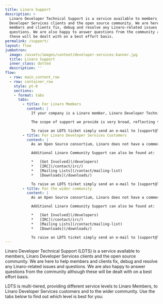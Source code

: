 ```yaml
---
title: Linaro Support
description: >
  Linaro Developer Technical Support is a service available to members, Linaro
  Developer Services clients and the open source community. We are here to help
  members and clients fix, debug and resolve any Linaro-related issues and
  questions. We are also happy to answer questions from the community although
  these will be dealt with on a best effort basis.
permalink: /support/
layout: flow
jumbotron:
  image: /assets/images/content/developer-services-banner.jpg
  title: Linaro Support
  inner_class: dotted
  description: ''
flow:
  - row: main_content_row
  - row: container_row
    style: pt-0
    sections:
    - format: tabs
      tabs:
        - title: For Linaro Members
          content: |
            If your company is a Linaro member, Linaro Developer Technical Support is one of the benefits you get. We are here to guide and support you on Linaro’s software releases, contributions to open source and training material. If you are unsure whether your company has access to LDTS then visit [our list of members](/members-by-group/) and check if your company is a Core, Club or Group member.

            The scope of support we provide is very broad, reflecting the many different areas Linaro operates in. Examples of technologies around which we provide support include GNU and LLVM toolchains for Arm platforms, Linux kernel (including mainline, Linaro Stable Kernel and kernel testing), power optimization and testing, OP-TEE, QEMU/KVM, LAVA, SQUAD and any work by your landing team.

            To raise an LDTS ticket simply send an e-mail to [support@linaro.org](mailto:support@linaro.org) from your company e-mail address or, if you prefer, register using your company e-mail address at [https://support.linaro.org](https://support.linaro.org). LDTS uses domain names to prioritize tickets from member companies, if you do not use your company e-mail address then your ticket will not be prioritized correctly.
        - title: For Linaro Developer Services Customers
          content: |
            As an Open Source consortium, Linaro does not have a commercial product set; rather, we are Member funded for Member directed projects and efforts for Linux on Arm. Community (non-Member) tickets are therefore handled on a best effort basis. Our free-of-charge service does not provide comprehensive technical support. The scope is much less broad than that offered to members and customers and we are not able to look deeply into specific problems. However where we have information to hand that can help, we will be delighted to share it.

            Additional Linaro Community Support can also be found at:

            *   [Get Involved](/developers)
            *   [IRC](/contact/irc/)
            *   [Mailing Lists](/contact/mailing-list)
            *   [Downloads](/downloads/)

            To raise an LDTS ticket simply send an e-mail to [support@linaro.org](mailto:support@linaro.org) or, if you prefer, register at [https://support.linaro.org](https://support.linaro.org/).
        - title: For the wider community
          content: |
            As an Open Source consortium, Linaro does not have a commercial product set; rather, we are Member funded for Member directed projects and efforts for Linux on Arm. Community (non-Member) tickets are therefore handled on a best effort basis. Our free-of-charge service does not provide comprehensive technical support. The scope is much less broad than that offered to members and customers and we are not able to look deeply into specific problems. However where we have information to hand that can help, we will be delighted to share it.

            Additional Linaro Community Support can also be found at:

            *   [Get Involved](/developers)
            *   [IRC](/contact/irc/)
            *   [Mailing Lists](/contact/mailing-list)
            *   [Downloads](/downloads/)

            To raise an LDTS ticket simply send an e-mail to [support@linaro.org](mailto:support@linaro.org) or, if you prefer, register at [https://support.linaro.org](https://support.linaro.org/).
---
```

Linaro Developer Technical Support (LDTS) is a service available to members, Linaro Developer Services clients and
the open source community. We are here to help members and clients fix, debug and resolve any Linaro-related issues
and questions. We are also happy to answer questions from the community although these will be dealt with on a best
effort basis.

LDTS is multi-tiered, providing different service levels to Linaro Members, to Linaro Developer Services customers
and to the wider community. Use the tabs below to find out which level is best for you:
